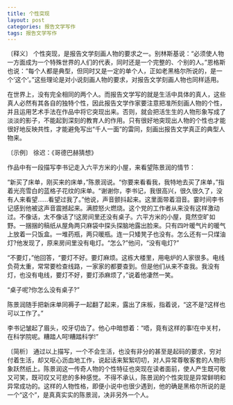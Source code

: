 ```yaml
---
title: 个性突现
layout: post
categories: 报告文学写作
tags: 报告文学写作
---
```


〔释义〕 个性突现，是报告文学刻画人物的要求之一。别林斯基说：“必须使人物一方面成为一个特殊世界的人们的代表，同时还是一个完整的、个别的人。”恩格斯也说：“每个人都是典型，但同时又是一定的单个人，正如老黑格尔所说的，是一个‘这个’。”这些理论是对小说刻画人物的要求，对报告文学刻画人物也同样适用。

在世界上，没有完全相同的两个人。而报告文学写的就是生活中具体的真人，这些真人必然有其各自的独特个性，因此报告文学作家要注意把准所刻画人物的个性，并且运用艺术手法在作品中将它突现出来。否则，就会把活生生的人物形象写成了淡淡的影子，不能起到深刻的教育人的作用。只有很好地突现出人物的个性也才能很好地反映共性，才能避免写出“千人一面”的雷同，刻画出报告文学真正的典型人物来。

〔示例〕 徐迟：《哥德巴赫猜想》

作品中有一段描写李书记走入六平方米的小屋，来看望陈景润的情节：

“新买了床单，刚买来的床单，”陈景润说。“你要来看看我，我特地去买了床单，”指着光亮雪白的蓝格子花纹的床单。“谢谢你，李书记，我很高兴，很久很久了，没有人来看望……看望过我了。”他说，声音颤抖起来。这里面带着泪音。霎时间李书记感到他被这声音震撼起来。满腔怒火燃烧。这个党的工作者从来没有这样激动过。不像话，太不像话了!这房间里还没有桌子。六平方米的小屋，竟然空旷如野。一捆捆的稿纸从屋角两只麻袋中探头探脑地露出脸来。只有四叶暖气片的暖气上放着一只饭盒。一堆药瓶，两只暖瓶。连一只矮凳子也没有。怎么还有一只煤油灯?他发现了，原来房间里没有电灯。“怎么?”他问，“没有电灯?”

“不要灯，”他回答，“要灯不好。要灯麻烦。这栋大楼里，用电炉的人家很多。电线负荷太重，常常要检查线路，一家家的都要查到。但是他们从来不查我。我没有灯，也没有电线，要灯不好，要灯添麻烦了，”说着他凄然一笑。

“桌子呢?你怎么没有桌子?”

陈景润随手把新床单同褥子一起翻了起来，露出了床板，指着说，“这不是?这样也可以工作了。”

李书记皱起了眉头，咬牙切齿了。他心中暗想着：“唔，竟有这样的事!在中关村，在科学院呢。糟踏人呵!糟踏科学!”

〔简析〕 通过以上描写，一个不会生活，也没有非分的甚至是起码的要求，穷对付着生活，却又呕心沥血地工作，说起话来絮絮叨叨，对人异常尊敬客套的人物形象跃然纸上。陈景润这一传奇人物的个性特征也突现在读者面前，使人产生既可敬又可笑，既可叹又可悲的多种感觉。不得不承认，陈景润的个性突现是异常鲜明和异常成功的。这样的人物性格，即便小说中也很少遇到，他的确是黑格尔所说的是一个“这个”，是真真实实的陈景润，决非另外一个人。 